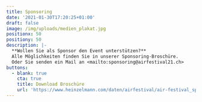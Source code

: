 ```yaml
---
title: Sponsoring
date: '2021-01-30T17:20:25+01:00'
draft: false
image: /img/uploads/medien_plakat.jpg
positionx: 50
positiony: 50
description: |-
  **Wollen Sie als Sponsor den Event unterstützen?**
  Alle Möglichkeiten finden Sie in unserer Sponsoring-Broschüre.
  Oder Sie senden ein Mail an <mailto:sponsoring@airfestival21.ch>
buttons:
  - blank: true
    cta: true
    title: Download Broschüre
    url: 'https://www.heinzelmann.com/daten/airfestival/air-festival_sponsoring.pdf'
---
```


